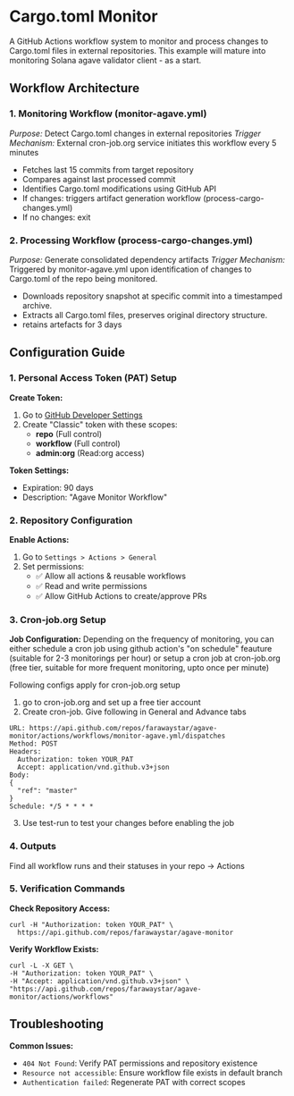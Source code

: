 # Cargo.toml Monitor

A GitHub Actions workflow system to monitor and process changes to Cargo.toml files in external repositories. This example will mature into monitoring Solana agave validator client - as a start.

## Workflow Architecture

### 1. Monitoring Workflow (monitor-agave.yml)

*Purpose:* Detect Cargo.toml changes in external repositories
*Trigger Mechanism:* External cron-job.org service initiates this workflow every 5 minutes
- Fetches last 15 commits from target repository
- Compares against last processed commit
- Identifies Cargo.toml modifications using GitHub API
- If changes: triggers artifact generation workflow (process-cargo-changes.yml)
- If no changes: exit

### 2. Processing Workflow (process-cargo-changes.yml)
*Purpose:* Generate consolidated dependency artifacts
*Trigger Mechanism:* Triggered by monitor-agave.yml upon identification of changes to Cargo.toml of the repo being monitored.
- Downloads repository snapshot at specific commit into a timestamped archive.
- Extracts all Cargo.toml files, preserves original directory structure.
- retains artefacts for 3 days


## Configuration Guide

### 1. Personal Access Token (PAT) Setup
**Create Token:**
1. Go to [GitHub Developer Settings](https://github.com/settings/tokens)
2. Create "Classic" token with these scopes:
   - **repo** (Full control)
   - **workflow** (Full control)
   - **admin:org** (Read:org access)

**Token Settings:**
- Expiration: 90 days
- Description: "Agave Monitor Workflow"

### 2. Repository Configuration
**Enable Actions:**
1. Go to `Settings > Actions > General`
2. Set permissions:
   - ✅ Allow all actions & reusable workflows
   - ✅ Read and write permissions
   - ✅ Allow GitHub Actions to create/approve PRs

### 3. Cron-job.org Setup
**Job Configuration:**
Depending on the frequency of monitoring, you can either schedule a cron job using github action's "on schedule" feauture (suitable for 2-3 monitorings per hour) or setup a cron job at cron-job.org (free tier, suitable for more frequent monitoring, upto once per minute)

Following configs apply for cron-job.org setup
1. go to cron-job.org and set up a free tier account
2. Create cron-job. Give following in General and Advance tabs

```
URL: https://api.github.com/repos/farawaystar/agave-monitor/actions/workflows/monitor-agave.yml/dispatches
Method: POST
Headers:
  Authorization: token YOUR_PAT
  Accept: application/vnd.github.v3+json
Body:
{
  "ref": "master"
}
Schedule: */5 * * * *
```
3. Use test-run to test your changes before enabling the job


### 4. Outputs
Find all workflow runs and their statuses in your repo -> Actions


### 5. Verification Commands
**Check Repository Access:**
```
curl -H "Authorization: token YOUR_PAT" \
  https://api.github.com/repos/farawaystar/agave-monitor
```

**Verify Workflow Exists:**
```
curl -L -X GET \
-H "Authorization: token YOUR_PAT" \
-H "Accept: application/vnd.github.v3+json" \
"https://api.github.com/repos/farawaystar/agave-monitor/actions/workflows"
```

## Troubleshooting
**Common Issues:**
- `404 Not Found`: Verify PAT permissions and repository existence
- `Resource not accessible`: Ensure workflow file exists in default branch
- `Authentication failed`: Regenerate PAT with correct scopes
